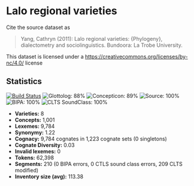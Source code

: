 # Lalo regional varieties

Cite the source dataset as

> Yang, Cathryn (2011): Lalo regional varieties: {Phylogeny}, dialectometry and sociolinguistics. Bundoora: La Trobe University.

This dataset is licensed under a https://creativecommons.org/licenses/by-nc/4.0/ license

## Statistics

[![Build Status](https://travis-ci.org/lexibank/yanglalo.svg?branch=master)](https://travis-ci.org/lexibank/yanglalo)
![Glottolog: 88%](https://img.shields.io/badge/Glottolog-88%25-yellowgreen.svg "Glottolog: 88%")
![Concepticon: 89%](https://img.shields.io/badge/Concepticon-89%25-yellowgreen.svg "Concepticon: 89%")
![Source: 100%](https://img.shields.io/badge/Source-100%25-brightgreen.svg "Source: 100%")
![BIPA: 100%](https://img.shields.io/badge/BIPA-100%25-brightgreen.svg "BIPA: 100%")
![CLTS SoundClass: 100%](https://img.shields.io/badge/CLTS%20SoundClass-100%25-brightgreen.svg "CLTS SoundClass: 100%")

- **Varieties:** 8
- **Concepts:** 1,001
- **Lexemes:** 9,784
- **Synonymy:** 1.22
- **Cognacy:** 9,784 cognates in 1,223 cognate sets (0 singletons)
- **Cognate Diversity:** 0.03
- **Invalid lexemes:** 0
- **Tokens:** 62,398
- **Segments:** 210 (0 BIPA errors, 0 CTLS sound class errors, 209 CLTS modified)
- **Inventory size (avg):** 113.38

